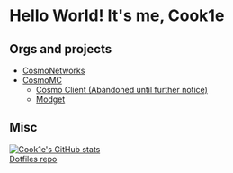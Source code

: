 # Hello World! It's me, Cook1e
## Orgs and projects
* [CosmoNetworks](https://github.com/CosmoNetworks)
* [CosmoMC](https://github.com/CosmoMC)
  * [Cosmo Client (Abandoned until further notice)](https://github.com/CosmoMC/Cosmo)
  * [Modget](https://github.com/CosmoMC/Modget)


## Misc
[![Cook1e's GitHub stats](https://github-readme-stats.vercel.app/api?username=legendary-cookie)](https://github.com/anuraghazra/github-readme-stats)
<br>
[Dotfiles repo](https://github.com/legendary-cookie/dotfiles)
